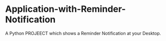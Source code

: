 # Application-with-Reminder-Notification
A Python PROJEECT which shows a Reminder Notification at your Desktop.
